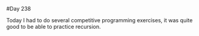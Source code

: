 #Day 238

Today I had to do several competitive programming exercises, it was quite good to be able to practice recursion.
